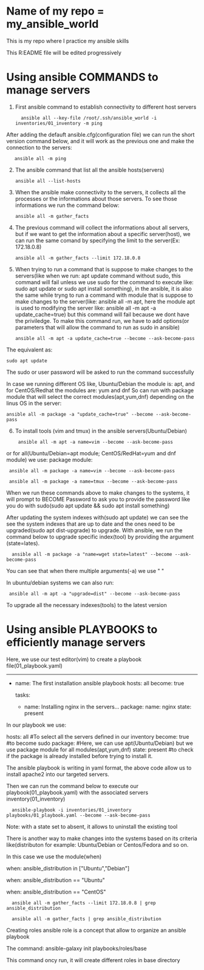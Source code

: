 # Name of my repo = my_ansible_world
This is my repo where I practice my ansible skills

This R:EADME file will be edited progressively
# Using ansible COMMANDS to manage servers

1. First ansible command to establish connectivity to different host servers


         ansible all --key-file /root/.ssh/ansible_world -i inventories/01_inventory -m ping 

After adding the defauft ansible.cfg(configuration file) we can run the short version command below, and it will work as the previous one and make the connection to the servers:

       ansible all -m ping

2. The ansible command that list all the ansible hosts(servers)

       ansible all --list-hosts

3. When the ansible make connectivity to the servers, it collects all the processes or the informations about those servers. To see those informations we run the command below:

       ansible all -m gather_facts


4. The previous command will collect the informations about all servers, but if we want to get the information about a specific server(host), we can run the same comand by specifying the limit to the server(Ex: 172.18.0.8)

       ansible all -m gather_facts --limit 172.18.0.8

5. When trying to run a command that is suppose to make changes to the servers(like when we run: apt update command without sudo, this command will fail unless we use sudo for the command to execute like: sudo apt update or sudo apt install something), in the ansible, it is also the same while tryng to run a command with module that is suppose to make changes to the server(like: ansible all -m apt, here the module apt is used to modifying the server like:  ansible all -m apt -a update_cache=true) but this command will fail because we dont have the priviledge. To make this command run, we have to add options(or parameters that will allow the command to run as sudo in ansible)

	
       ansible all -m apt -a update_cache=true --become --ask-become-pass

The equivalent as:

	sudo apt update 

The sudo or user password will be asked to run the command successfully

In case we running different OS like, Ubuntu/Debian  the module is: apt, and for CentOS/Redhat the modules are: yum and dnf
So can run with package module that will select the correct modules(apt,yum,dnf) depending on the linus OS in the server:

	ansible all -m package -a "update_cache=true" --become --ask-become-pass

6. To install tools (vim and tmux) in the ansible servers(Ubuntu/Debian)

        ansible all -m apt -a name=vim --become --ask-become-pass 

or for all(Ubuntu/Debian=apt module; CentOS/RedHat=yum and dnf module) we use: package module:

	 ansible all -m package -a name=vim --become --ask-become-pass

	 ansible all -m package -a name=tmux --become --ask-become-pass

When we run these commands above to make changes to the systems, it will prompt to BECOME Password to ask you to provide the password like you do with sudo(sudo apt update && sudo apt install something)

After updating the system indexes with(sudo apt update) we can see the see the system indexes that are up to date and the ones need to be upgraded(sudo apt dist-upgrade) to upgrade. With ansible, we run the command below to upgrade specific index(tool) by providing the argument (state=lates).


	  ansible all -m package -a "name=wget state=latest" --become --ask-become-pass

You can see that when there multiple arguments(-a) we use " "

In ubuntu/debian systems we can also run:

	 ansible all -m apt -a "upgrade=dist" --become --ask-become-pass  

To upgrade all the necessary indexes(tools) to the latest version

# Using ansible PLAYBOOKS to efficiently manage servers
Here, we use our test editor(vim) to create a playbook file(01_playbook.yaml)


 ---
 - name: The first installation ansible playbook
   hosts: all 
   become: true 

   tasks:
   - name: Installing nginx in the servers...
     package:
     	name: nginx
        state: present

In our playbook we use:

hosts: all #To select all the servers defined in our inventory
become: true #to become sudo
package: #Here, we can use apt(Ubuntu/Debian) but we use package module for all modules(apt,yum,dnf)
state: present #to check if the package is already installed before trying to install it.

The ansible playbook is writing in yaml format, the above code allow us to install apache2 into our targeted servers.

Then we can run the command below to execute our playbook(01_playbook.yaml) with the associated servers inventory(01_inventory)

	  ansible-playbook -i inventories/01_inventory playbooks/01_playbook.yaml --become --ask-become-pass


Note: with a state set to absent, it allows to uninstall the existing tool


There is another way to make changes into the systems based on its criteria like(distributon for example: Ubuntu/Debian or Centos/Fedora and so on.


In this case we use the module(when)


when: ansible_distribution in ["Ubuntu","Debian"]

when: ansible_distribution == "Ubuntu"

when: ansible_distribution == "CentOS"


	  ansible all -m gather_facts --limit 172.18.0.8 | grep ansible_distribution

	  ansible all -m gather_facts | grep ansible_distribution

Creating roles
ansible role is a concept that allow to organize an ansible playbook

The command:
	 ansible-galaxy init playbooks/roles/base

This command oncy run, it will create different roles in base directory
                               
